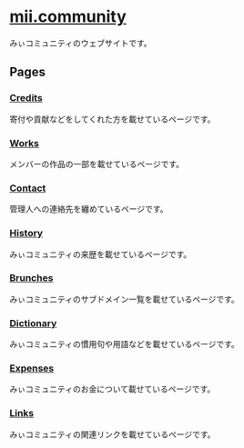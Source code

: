 # [mii.community](https://mii.community/)

みぃコミュニティのウェブサイトです。

## Pages

### [Credits](https://mii.community/credits/)

寄付や貢献などをしてくれた方を載せているページです。

### [Works](https://mii.community/works/)

メンバーの作品の一部を載せているページです。

### [Contact](https://mii.community/contact/)

管理人への連絡先を纏めているページです。

### [History](https://mii.community/history/)

みぃコミュニティの来歴を載せているページです。

### [Brunches](https://mii.community/brunches/)

みぃコミュニティのサブドメイン一覧を載せているページです。

### [Dictionary](https://mii.community/dictionary/)
みぃコミュニティの慣用句や用語などを載せているページです。 

### [Expenses](https://mii.community/expenses/)
みぃコミュニティのお金について載せているページです。

### [Links](https://mii.community/links/)
みぃコミュニティの関連リンクを載せているページです。
<!--
## Build Setup

```bash
# install dependencies
$ npm install

# serve with hot reload at localhost:3000
$ npm run dev

# build for production and launch server
$ npm run build
$ npm run start

# generate static project
$ npm run generate
```

For detailed explanation on how things work, check out [Nuxt.js docs](https://nuxtjs.org). -->
